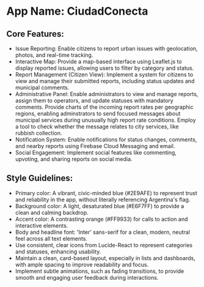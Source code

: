 # **App Name**: CiudadConecta

## Core Features:

- Issue Reporting: Enable citizens to report urban issues with geolocation, photos, and real-time tracking.
- Interactive Map: Provide a map-based interface using Leaflet.js to display reported issues, allowing users to filter by category and status.
- Report Management (Citizen View): Implement a system for citizens to view and manage their submitted reports, including status updates and municipal comments.
- Administrative Panel: Enable administrators to view and manage reports, assign them to operators, and update statuses with mandatory comments. Provide charts of the incoming report rates per geographic regions, enabling adminstrators to send focused messages about municipal services during unusually high report rate conditions. Employ a tool to check whether the message relates to city services, like rubbish collection.
- Notification System: Enable notifications for status changes, comments, and nearby reports using Firebase Cloud Messaging and email.
- Social Engagement: Implement social features like commenting, upvoting, and sharing reports on social media.

## Style Guidelines:

- Primary color: A vibrant, civic-minded blue (#2E9AFE) to represent trust and reliability in the app, without literally referencing Argentina's flag.
- Background color: A light, desaturated blue (#E6F7FF) to provide a clean and calming backdrop.
- Accent color: A contrasting orange (#FF9933) for calls to action and interactive elements.
- Body and headline font: 'Inter' sans-serif for a clean, modern, neutral feel across all text elements.
- Use consistent, clear icons from Lucide-React to represent categories and statuses, enhancing usability.
- Maintain a clean, card-based layout, especially in lists and dashboards, with ample spacing to improve readability and focus.
- Implement subtle animations, such as fading transitions, to provide smooth and engaging user feedback during interactions.